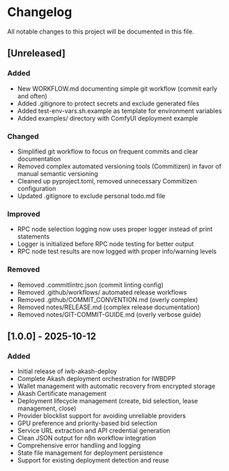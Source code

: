 # Changelog

All notable changes to this project will be documented in this file.

## [Unreleased]

### Added
- New WORKFLOW.md documenting simple git workflow (commit early and often)
- Added .gitignore to protect secrets and exclude generated files
- Added test-env-vars.sh.example as template for environment variables
- Added examples/ directory with ComfyUI deployment example

### Changed
- Simplified git workflow to focus on frequent commits and clear documentation
- Removed complex automated versioning tools (Commitizen) in favor of manual semantic versioning
- Cleaned up pyproject.toml, removed unnecessary Commitizen configuration
- Updated .gitignore to exclude personal todo.md file

### Improved
- RPC node selection logging now uses proper logger instead of print statements
- Logger is initialized before RPC node testing for better output
- RPC node test results are now logged with proper info/warning levels

### Removed
- Removed .commitlintrc.json (commit linting config)
- Removed .github/workflows/ automated release workflows
- Removed .github/COMMIT_CONVENTION.md (overly complex)
- Removed notes/RELEASE.md (complex release documentation)
- Removed notes/GIT-COMMIT-GUIDE.md (overly verbose guide)

## [1.0.0] - 2025-10-12

### Added
- Initial release of iwb-akash-deploy
- Complete Akash deployment orchestration for IWBDPP
- Wallet management with automatic recovery from encrypted storage
- Akash Certificate management
- Deployment lifecycle management (create, bid selection, lease management, close)
- Provider blocklist support for avoiding unreliable providers
- GPU preference and priority-based bid selection
- Service URL extraction and API credential generation
- Clean JSON output for n8n workflow integration
- Comprehensive error handling and logging
- State file management for deployment persistence
- Support for existing deployment detection and reuse
